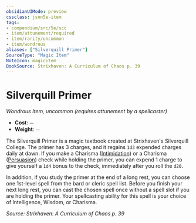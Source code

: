 ```yaml
---
obsidianUIMode: preview
cssclass: json5e-item
tags:
- compendium/src/5e/scc
- item/attunement/required
- item/rarity/uncommon
- item/wondrous
aliases: ["Silverquill Primer"]
SourceType: "Magic Item"
NoteIcon: magicitem
BookSource: Strixhaven: A Curriculum of Chaos p. 39
---
```

# Silverquill Primer
*Wondrous Item, uncommon (requires attunement by a spellcaster)*  

- **Cost**: ⏤
- **Weight**: ⏤

The Silverquill Primer is a magic textbook created at Strixhaven's Silverquill College. The primer has 3 charges, and it regains `1d3` expended charges daily at dawn. If you make a Charisma ([Intimidation](/2-Mechanics/CLI/rules/skills.md#Intimidation)) or a Charisma ([Persuasion](/2-Mechanics/CLI/rules/skills.md#Persuasion)) check while holding the primer, you can expend 1 charge to give yourself a `1d4` bonus to the check, immediately after you roll the `d20`.

In addition, if you study the primer at the end of a long rest, you can choose one 1st-level spell from the bard or cleric spell list. Before you finish your next long rest, you can cast the chosen spell once without a spell slot if you are holding the primer. Your spellcasting ability for this spell is your choice of Intelligence, Wisdom, or Charisma.

*Source: Strixhaven: A Curriculum of Chaos p. 39*